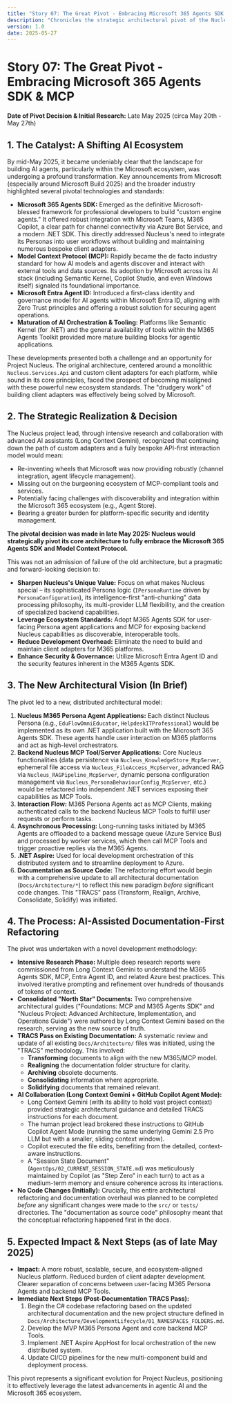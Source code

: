 ```yaml
---
title: "Story 07: The Great Pivot - Embracing Microsoft 365 Agents SDK & MCP"
description: "Chronicles the strategic architectural pivot of the Nucleus project in late May 2025, shifting from a custom API-first model to leveraging Microsoft 365 Agents SDK and the Model Context Protocol (MCP)."
version: 1.0
date: 2025-05-27
---
```


# Story 07: The Great Pivot - Embracing Microsoft 365 Agents SDK & MCP

**Date of Pivot Decision & Initial Research:** Late May 2025 (circa May 20th - May 27th)

## 1. The Catalyst: A Shifting AI Ecosystem

By mid-May 2025, it became undeniably clear that the landscape for building AI agents, particularly within the Microsoft ecosystem, was undergoing a profound transformation. Key announcements from Microsoft (especially around Microsoft Build 2025) and the broader industry highlighted several pivotal technologies and standards:

*   **Microsoft 365 Agents SDK:** Emerged as the definitive Microsoft-blessed framework for professional developers to build "custom engine agents." It offered robust integration with Microsoft Teams, M365 Copilot, a clear path for channel connectivity via Azure Bot Service, and a modern .NET SDK. This directly addressed Nucleus's need to integrate its Personas into user workflows without building and maintaining numerous bespoke client adapters.
*   **Model Context Protocol (MCP):** Rapidly became the de facto industry standard for how AI models and agents discover and interact with external tools and data sources. Its adoption by Microsoft across its AI stack (including Semantic Kernel, Copilot Studio, and even Windows itself) signaled its foundational importance.
*   **Microsoft Entra Agent ID:** Introduced a first-class identity and governance model for AI agents within Microsoft Entra ID, aligning with Zero Trust principles and offering a robust solution for securing agent operations.
*   **Maturation of AI Orchestration & Tooling:** Platforms like Semantic Kernel (for .NET) and the general availability of tools within the M365 Agents Toolkit provided more mature building blocks for agentic applications.

These developments presented both a challenge and an opportunity for Project Nucleus. The original architecture, centered around a monolithic `Nucleus.Services.Api` and custom client adapters for each platform, while sound in its core principles, faced the prospect of becoming misaligned with these powerful new ecosystem standards. The "drudgery work" of building client adapters was effectively being solved by Microsoft.

## 2. The Strategic Realization & Decision

The Nucleus project lead, through intensive research and collaboration with advanced AI assistants (Long Context Gemini), recognized that continuing down the path of custom adapters and a fully bespoke API-first interaction model would mean:

*   Re-inventing wheels that Microsoft was now providing robustly (channel integration, agent lifecycle management).
*   Missing out on the burgeoning ecosystem of MCP-compliant tools and services.
*   Potentially facing challenges with discoverability and integration within the Microsoft 365 ecosystem (e.g., Agent Store).
*   Bearing a greater burden for platform-specific security and identity management.

**The pivotal decision was made in late May 2025: Nucleus would strategically pivot its core architecture to fully embrace the Microsoft 365 Agents SDK and Model Context Protocol.**

This was not an admission of failure of the old architecture, but a pragmatic and forward-looking decision to:
*   **Sharpen Nucleus's Unique Value:** Focus on what makes Nucleus special – its sophisticated Persona logic (`IPersonaRuntime` driven by `PersonaConfiguration`), its intelligence-first "anti-chunking" data processing philosophy, its multi-provider LLM flexibility, and the creation of specialized backend capabilities.
*   **Leverage Ecosystem Standards:** Adopt M365 Agents SDK for user-facing Persona agent applications and MCP for exposing backend Nucleus capabilities as discoverable, interoperable tools.
*   **Reduce Development Overhead:** Eliminate the need to build and maintain client adapters for M365 platforms.
*   **Enhance Security & Governance:** Utilize Microsoft Entra Agent ID and the security features inherent in the M365 Agents SDK.

## 3. The New Architectural Vision (In Brief)

The pivot led to a new, distributed architectural model:

1.  **Nucleus M365 Persona Agent Applications:** Each distinct Nucleus Persona (e.g., `EduFlowOmniEducator`, `HelpdeskITProfessional`) would be implemented as its own .NET application built with the Microsoft 365 Agents SDK. These agents handle user interaction on M365 platforms and act as high-level orchestrators.
2.  **Backend Nucleus MCP Tool/Server Applications:** Core Nucleus functionalities (data persistence via `Nucleus_KnowledgeStore_McpServer`, ephemeral file access via `Nucleus_FileAccess_McpServer`, advanced RAG via `Nucleus_RAGPipeline_McpServer`, dynamic persona configuration management via `Nucleus_PersonaBehaviourConfig_McpServer`, etc.) would be refactored into independent .NET services exposing their capabilities as MCP Tools.
3.  **Interaction Flow:** M365 Persona Agents act as MCP Clients, making authenticated calls to the backend Nucleus MCP Tools to fulfill user requests or perform tasks.
4.  **Asynchronous Processing:** Long-running tasks initiated by M365 Agents are offloaded to a backend message queue (Azure Service Bus) and processed by worker services, which then call MCP Tools and trigger proactive replies via the M365 Agents.
5.  **.NET Aspire:** Used for local development orchestration of this distributed system and to streamline deployment to Azure.
6.  **Documentation as Source Code:** The refactoring effort would begin with a comprehensive update to all architectural documentation (`Docs/Architecture/*`) to reflect this new paradigm *before* significant code changes. This "TRACS" pass (Transform, Realign, Archive, Consolidate, Solidify) was initiated.

## 4. The Process: AI-Assisted Documentation-First Refactoring

The pivot was undertaken with a novel development methodology:

*   **Intensive Research Phase:** Multiple deep research reports were commissioned from Long Context Gemini to understand the M365 Agents SDK, MCP, Entra Agent ID, and related Azure best practices. This involved iterative prompting and refinement over hundreds of thousands of tokens of context.
*   **Consolidated "North Star" Documents:** Two comprehensive architectural guides ("Foundations: MCP and M365 Agents SDK" and "Nucleus Project: Advanced Architecture, Implementation, and Operations Guide") were authored by Long Context Gemini based on the research, serving as the new source of truth.
*   **TRACS Pass on Existing Documentation:** A systematic review and update of all existing `Docs/Architecture/` files was initiated, using the "TRACS" methodology. This involved:
    *   **Transforming** documents to align with the new M365/MCP model.
    *   **Realigning** the documentation folder structure for clarity.
    *   **Archiving** obsolete documents.
    *   **Consolidating** information where appropriate.
    *   **Solidifying** documents that remained relevant.
*   **AI Collaboration (Long Context Gemini + GitHub Copilot Agent Mode):**
    *   Long Context Gemini (with its ability to hold vast project context) provided strategic architectural guidance and detailed TRACS instructions for each document.
    *   The human project lead brokered these instructions to GitHub Copilot Agent Mode (running the same underlying Gemini 2.5 Pro LLM but with a smaller, sliding context window).
    *   Copilot executed the file edits, benefiting from the detailed, context-aware instructions.
    *   A "Session State Document" (`AgentOps/02_CURRENT_SESSION_STATE.md`) was meticulously maintained by Copilot (as "Step Zero" in each turn) to act as a medium-term memory and ensure coherence across its interactions.
*   **No Code Changes (Initially):** Crucially, this entire architectural refactoring and documentation overhaul was planned to be completed *before* any significant changes were made to the `src/` or `tests/` directories. The "documentation as source code" philosophy meant that the conceptual refactoring happened first in the docs.

## 5. Expected Impact & Next Steps (as of late May 2025)

*   **Impact:** A more robust, scalable, secure, and ecosystem-aligned Nucleus platform. Reduced burden of client adapter development. Clearer separation of concerns between user-facing M365 Persona Agents and backend MCP Tools.
*   **Immediate Next Steps (Post-Documentation TRACS Pass):**
    1.  Begin the C# codebase refactoring based on the updated architectural documentation and the new project structure defined in `Docs/Architecture/DevelopmentLifecycle/01_NAMESPACES_FOLDERS.md`.
    2.  Develop the MVP M365 Persona Agent and core backend MCP Tools.
    3.  Implement .NET Aspire AppHost for local orchestration of the new distributed system.
    4.  Update CI/CD pipelines for the new multi-component build and deployment process.

This pivot represents a significant evolution for Project Nucleus, positioning it to effectively leverage the latest advancements in agentic AI and the Microsoft 365 ecosystem.